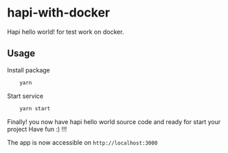# hapi-with-docker
Hapi hello world! for test work on docker.

## Usage

Install package

```sh
    yarn
```

Start service

```sh
    yarn start
```

Finally! you now have hapi hello world source code and ready for start your project Have fun :) !!!

The app is now accessible on `http://localhost:3000`